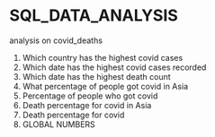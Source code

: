 # SQL_DATA_ANALYSIS

analysis on covid_deaths
1.	Which country has the highest covid cases
2.	Which date has the highest covid cases recorded
3.	Which date has the highest death count
4.	What percentage of people got covid in Asia
5.	Percentage of people who got covid
6.	Death percentage for covid in Asia
7.	Death percentage for covid
8.	GLOBAL NUMBERS
